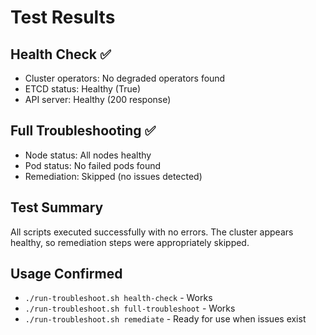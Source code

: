 # Test Results

## Health Check ✅
- Cluster operators: No degraded operators found
- ETCD status: Healthy (True)
- API server: Healthy (200 response)

## Full Troubleshooting ✅
- Node status: All nodes healthy
- Pod status: No failed pods found
- Remediation: Skipped (no issues detected)

## Test Summary
All scripts executed successfully with no errors. The cluster appears healthy, so remediation steps were appropriately skipped.

## Usage Confirmed
- `./run-troubleshoot.sh health-check` - Works
- `./run-troubleshoot.sh full-troubleshoot` - Works
- `./run-troubleshoot.sh remediate` - Ready for use when issues exist
